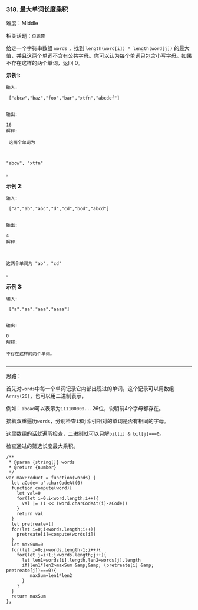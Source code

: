 ### 318. 最大单词长度乘积

难度：Middle

相关话题：`位运算`

给定一个字符串数组 `words` ，找到 `length(word[i]) * length(word[j])` 的最大值，并且这两个单词不含有公共字母。你可以认为每个单词只包含小写字母。如果不存在这样的两个单词，返回 0。



**示例1:** 





```
输入:

 ["abcw","baz","foo","bar","xtfn","abcdef"]


输出:

16 
解释:

 这两个单词为



"abcw", "xtfn"

。
```


**示例 2:** 





```
输入:

 ["a","ab","abc","d","cd","bcd","abcd"]


输出:

4 
解释:



这两个单词为 "ab", "cd"

。
```


**示例 3:** 





```
输入:

 ["a","aa","aaa","aaaa"]


输出:

0 
解释:

不存在这样的两个单词。


```



-----

思路：

首先对`words`中每一个单词记录它内部出现过的单词，这个记录可以用数组`Array(26)`，也可以用二进制表示，

例如：`abcad`可以表示为`111100000...`26位，说明前4个字母都存在。

接着双重遍历`words`，分别检查`i`和`j`索引相对的单词是否有相同的字母。

这里数组的话就遍历检查，二进制就可以只解`bit[i] & bit[j]===0`。

检查通过的筛选长度最大乘积。


```
/**
 * @param {string[]} words
 * @return {number}
 */
var maxProduct = function(words) {
  let aCode='a'.charCodeAt(0)
  function compute(word){
    let val=0
    for(let i=0;i<word.length;i++){
      val |= (1 << (word.charCodeAt(i)-aCode))
    }
    return val
  }
  let pretreate=[]
  for(let i=0;i<words.length;i++){
    pretreate[i]=compute(words[i])
  }
  let maxSum=0
  for(let i=0;i<words.length-1;i++){
    for(let j=i+1;j<words.length;j++){
      let len1=words[i].length,len2=words[j].length
      if(len1*len2>maxSum &amp;&amp; (pretreate[i] &amp; pretreate[j])===0){
         maxSum=len1*len2
      }
    }
  }
  return maxSum
};



```

